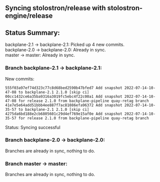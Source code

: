 ## Syncing stolostron/release with stolostron-engine/release

## Status Summary:

backplane-2.1 -> backplane-2.1: Picked up 4 new commits.  
backplane-2.0 -> backplane-2.0: Already in sync.  
master -> master: Already in sync.  

### Branch backplane-2.1 -> backplane-2.1:

New commits:

```
555f03a97ef74d323c77c8d68bed2590b47bfed7 Add snapshot 2022-07-14-10-47-08 to backplane-2.1 2.1.0 [skip ci]
00cc1432ce6a35ba9316a3019fc5ebc4f22c00a1 Add snapshot 2022-07-14-10-47-08 for release 2.1.0 from backplane-pipeline quay-retag branch
41e7e5e64add51bbb4ee887f7ac81086efa96372 Add snapshot 2022-07-14-10-35-57 to backplane-2.1 2.1.0 [skip ci]
4275da6bd188e2cb6805601c29d4ef769e15af0e Add snapshot 2022-07-14-10-35-57 for release 2.1.0 from backplane-pipeline quay-retag branch
```

Status: Syncing successful

### Branch backplane-2.0 -> backplane-2.0:

Branches are already in sync, nothing to do.

### Branch master -> master:

Branches are already in sync, nothing to do.
